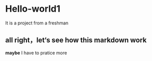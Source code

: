 # Hello-world1
It is a project from a freshman
## all right，let‘s see how this markdown work  
**maybe** I have to pratice more 
